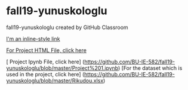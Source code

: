 # fall19-yunuskologlu
fall19-yunuskologlu created by GitHub Classroom

[I'm an inline-style link](https://www.google.com)



[For Project HTML File, click here](https://github.com/BU-IE-582/fall19-yunuskologlu/blob/master/Project%201.html)

[ Project Ipynb File, click here] (https://github.com/BU-IE-582/fall19-yunuskologlu/blob/master/Project%201.ipynb)
[For the dataset which is used in the project, click here] (https://github.com/BU-IE-582/fall19-yunuskologlu/blob/master/Rikudou.xlsx)

